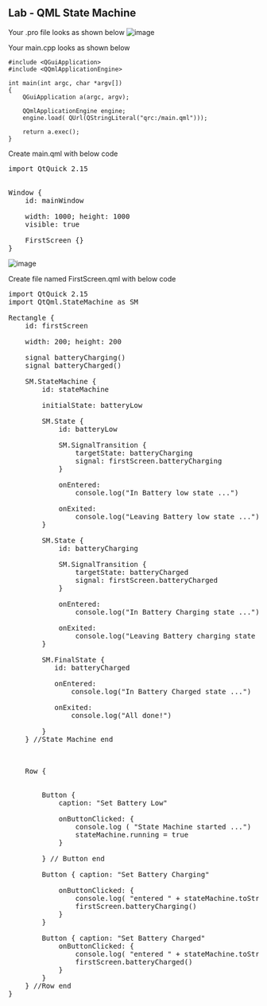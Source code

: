 ## Lab - QML State Machine

Your .pro file looks as shown below
![image](https://github.com/tektutor/qt-dec-2023/assets/12674043/35b44281-41f9-499f-b146-564da0072eca)

Your main.cpp looks as shown below
```
#include <QGuiApplication>
#include <QQmlApplicationEngine>

int main(int argc, char *argv[])
{
    QGuiApplication a(argc, argv);

    QQmlApplicationEngine engine;
    engine.load( QUrl(QStringLiteral("qrc:/main.qml")));

    return a.exec();
}
```

Create main.qml with below code
<pre>
import QtQuick 2.15


Window {
    id: mainWindow

    width: 1000; height: 1000
    visible: true

    FirstScreen {}
}  
</pre>
![image](https://github.com/tektutor/qt-dec-2023/assets/12674043/c5791d60-e751-43a9-9ae5-ecda8e40e78c)

Create file named FirstScreen.qml with below code
<pre>
import QtQuick 2.15
import QtQml.StateMachine as SM

Rectangle {
    id: firstScreen

    width: 200; height: 200

    signal batteryCharging()
    signal batteryCharged()

    SM.StateMachine {
        id: stateMachine

        initialState: batteryLow

        SM.State {
            id: batteryLow

            SM.SignalTransition {
                targetState: batteryCharging
                signal: firstScreen.batteryCharging
            }

            onEntered:
                console.log("In Battery low state ...")

            onExited:
                console.log("Leaving Battery low state ...")
        }

        SM.State {
            id: batteryCharging

            SM.SignalTransition {
                targetState: batteryCharged
                signal: firstScreen.batteryCharged
            }

            onEntered:
                console.log("In Battery Charging state ...")

            onExited:
                console.log("Leaving Battery charging state ...")
        }

        SM.FinalState {
           id: batteryCharged

           onEntered:
               console.log("In Battery Charged state ...")

           onExited:
               console.log("All done!")

        }
    } //State Machine end



    Row {


        Button {
            caption: "Set Battery Low"

            onButtonClicked: {
                console.log ( "State Machine started ...")
                stateMachine.running = true
            }

        } // Button end

        Button { caption: "Set Battery Charging"

            onButtonClicked: {
                console.log( "entered " + stateMachine.toString() )
                firstScreen.batteryCharging()
            }
        }

        Button { caption: "Set Battery Charged"
            onButtonClicked: {
                console.log( "entered " + stateMachine.toString() )
                firstScreen.batteryCharged()
            }
        }
    } //Row end
}  
</pre>
